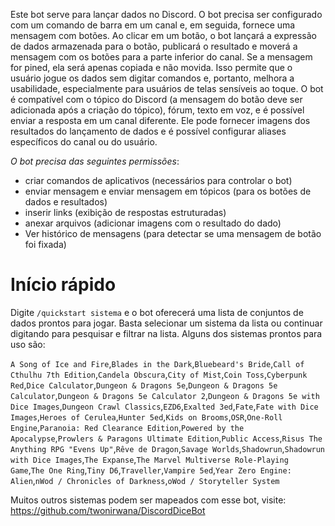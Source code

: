 Este bot serve para lançar dados no Discord.
O bot precisa ser configurado com um comando de barra em um canal e, em seguida, fornece uma mensagem com botões.
Ao clicar em um botão, o bot lançará a expressão de dados armazenada para o botão, publicará o resultado e moverá a
mensagem com os botões para a parte inferior do canal.
Se a mensagem for pined, ela será apenas copiada e não movida.
Isso permite que o usuário jogue os dados sem digitar comandos e, portanto, melhora a usabilidade, especialmente para
usuários de telas sensíveis ao toque.
O bot é compatível com o tópico do Discord (a mensagem do botão deve ser adicionada após a criação do tópico), fórum,
texto em voz, e é possível enviar a resposta em um canal diferente.
Ele pode fornecer imagens dos resultados do lançamento de dados e é possível configurar aliases específicos do canal ou
do usuário.

*O bot precisa das seguintes permissões*:

* criar comandos de aplicativos (necessários para controlar o bot)
* enviar mensagem e enviar mensagem em tópicos (para os botões de dados e resultados)
* inserir links (exibição de respostas estruturadas)
* anexar arquivos (adicionar imagens com o resultado do dado)
* Ver histórico de mensagens (para detectar se uma mensagem de botão foi fixada)

# Início rápido

Digite `/quickstart sistema` e o bot oferecerá uma lista de conjuntos de dados prontos para jogar. Basta selecionar um
sistema da lista ou continuar digitando para pesquisar e filtrar na lista.
Alguns dos sistemas prontos para uso são:

`A Song of Ice and Fire`,`Blades in the Dark`,`Bluebeard's Bride`,`Call of Cthulhu 7th Edition`,`Candela Obscura`,`City of Mist`,`Coin Toss`,`Cyberpunk Red`,`Dice Calculator`,`Dungeon & Dragons 5e`,`Dungeon & Dragons 5e Calculator`,`Dungeon & Dragons 5e Calculator 2`,`Dungeon & Dragons 5e with Dice Images`,`Dungeon Crawl Classics`,`EZD6`,`Exalted 3ed`,`Fate`,`Fate with Dice Images`,`Heroes of Cerulea`,`Hunter 5ed`,`Kids on Brooms`,`OSR`,`One-Roll Engine`,`Paranoia: Red Clearance Edition`,`Powered by the Apocalypse`,`Prowlers & Paragons Ultimate Edition`,`Public Access`,`Risus The Anything RPG "Evens Up"`,`Rêve de Dragon`,`Savage Worlds`,`Shadowrun`,`Shadowrun with Dice Images`,`The Expanse`,`The Marvel Multiverse Role-Playing Game`,`The One Ring`,`Tiny D6`,`Traveller`,`Vampire 5ed`,`Year Zero Engine: Alien`,`nWod / Chronicles of Darkness`,`oWod / Storyteller System`

Muitos outros sistemas podem ser mapeados com esse bot, visite: https://github.com/twonirwana/DiscordDiceBot